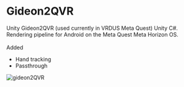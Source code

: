 # Gideon2QVR
Unity Gideon2QVR (used currently in VRDUS Meta Quest) Unity C#. Rendering pipeline for Android on the Meta Quest Meta Horizon OS.
<br><br>
Added<br>
- Hand tracking<br>
- Passthrough

![gideon2QVR](https://github.com/AlienCyberCoat/Gideon2-QVR/assets/77039180/24f975b2-2bad-4e52-b717-68bf4cec2d44)
